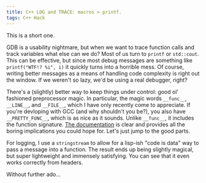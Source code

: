 ```yaml
---
title: C++ LOG and TRACE: macros > printf.
tags: C++ Hack
---
```


This is a short one.

GDB is a usability nightmare, but when we want to trace function calls and
track variables what else can we do? Most of us turn to `printf` or
`std::cout`. This can be effective, but since most debug messages are something
like `printf("WTF!? %i", i)` it quickly turns into a horrible mess. Of course,
writing better messages as a means of handling code complexity is right out the
window. If we weren't so lazy, we'd be using a real debugger, right?

There's a (slightly) better way to keep things under control: good ol'
fashioned preprocessor magic. In particular, the magic words `__func__`,
`__LINE__`, and `__FILE__`, which I have only recently come to appreciate. If
you're devloping with GCC (and why shouldn't you be?), you also have
`__PRETTY_FUNC__`, which is as nice as it sounds. Unlike `__func__`, it
includes the function signature.  [The
documentation](http://gcc.gnu.org/onlinedocs/gcc/Function-Names.html "Function
Names - Using the GNU Compiler Collection (GCC)") is clear and provides all the
boring implications you could hope for. Let's just jump to the good parts.

For logging, I use a `stringstream` to allow for a lisp-ish "code is data" way
to pass a message into a function. The result ends up being slightly magical,
but super lightweight and immensely satisfying. You can see that it even works
correctly from headers.

Without further ado...

<script src="https://gist.github.com/johntyree/4718393.js"></script>

